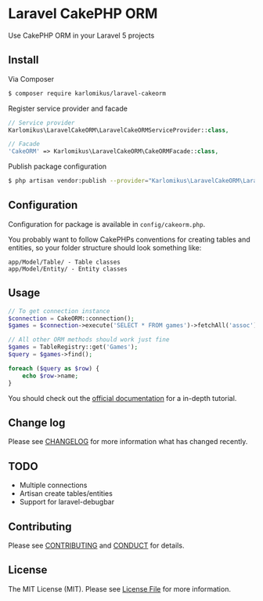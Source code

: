 # Laravel CakePHP ORM

Use CakePHP ORM in your Laravel 5 projects

## Install

Via Composer

``` bash
$ composer require karlomikus/laravel-cakeorm
```

Register service provider and facade

``` php
// Service provider
Karlomikus\LaravelCakeORM\LaravelCakeORMServiceProvider::class,

// Facade
'CakeORM' => Karlomikus\LaravelCakeORM\CakeORMFacade::class,
```

Publish package configuration

``` bash
$ php artisan vendor:publish --provider="Karlomikus\LaravelCakeORM\LaravelCakeORMServiceProvider"
```

## Configuration

Configuration for package is available in `config/cakeorm.php`.

You probably want to follow CakePHPs conventions for creating tables and entities, so your folder structure should look something like:

    app/Model/Table/ - Table classes
    app/Model/Entity/ - Entity classes

## Usage

``` php
// To get connection instance
$connection = CakeORM::connection();
$games = $connection->execute('SELECT * FROM games')->fetchAll('assoc');

// All other ORM methods should work just fine
$games = TableRegistry::get('Games');
$query = $games->find();

foreach ($query as $row) {
    echo $row->name;
}
```

You should check out the [official documentation](http://book.cakephp.org/3.0/en/orm.html) for a in-depth tutorial.

## Change log

Please see [CHANGELOG](CHANGELOG.md) for more information what has changed recently.

## TODO

* Multiple connections
* Artisan create tables/entities
* Support for laravel-debugbar

## Contributing

Please see [CONTRIBUTING](CONTRIBUTING.md) and [CONDUCT](CONDUCT.md) for details.

## License

The MIT License (MIT). Please see [License File](LICENSE.md) for more information.